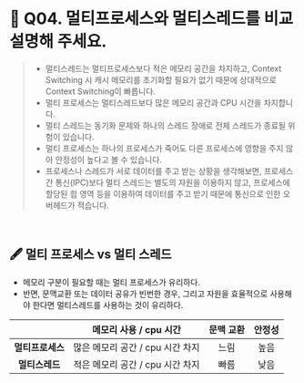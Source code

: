 # 🎤 Q04. 멀티프로세스와 멀티스레드를 비교설명해 주세요.

> - 멀티스레드는 멀티프로세스보다 적은 메모리 공간을 차지하고, Context Switching 시 캐시 메모리를 초기화할 필요가 없기 때문에 상대적으로 Context Switching이 빠릅니다.
> - 멀티 프로세스는 멀티스레드보다 많은 메모리 공간과 CPU 시간을 차지합니다.
> - 멀티 스레드는 동기화 문제와 하나의 스레드 장애로 전체 스레드가 종료될 위험이 있습니다.
> - 멀티 프로세스는 하나의 프로세스가 죽어도 다른 프로세스에 영향을 주지 않아 안정성이 높다고 볼 수 있습니다.
> - 프로세스나 스레드가 서로 데이터를 주고 받는 상황을 생각해보면, 프로세스 간 통신(IPC)보다 멀티 스레드는 별도의 자원을 이용하지 않고, 프로세스에 할당된 힙 영역 등을 이용하여 데이터를 주고 받기 때문에
    통신으로 인한 오버헤드가 적습니다.

<br/>

## 🖋️ 멀티 프로세스 vs 멀티 스레드

- 메모리 구분이 필요할 때는 멀티 프로세스가 유리하다.
- 반면, 문맥교환 또는 데이터 공유가 빈번한 경우, 그리고 자원을 효율적으로 사용해야 한다면 멀티스레드를 사용하는 것이 유리하다.

|            |  **메모리 사용 / cpu 시간**  | **문맥 교환** | **안정성** |
|:----------:|:---------------------:|:---------:|:-------:|
| **멀티프로세스** | 많은 메모리 공간 / cpu 시간 차지 |    느림     |   높음    |
| **멀티스레드**  | 적은 메모리 공간 / cpu 시간 차지 |    빠름     |   낮음    |
